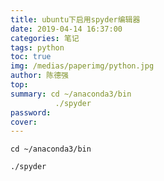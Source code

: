 ```yaml
---
title: ubuntu下启用spyder编辑器
date: 2019-04-14 16:37:00
categories: 笔记
tags: python
toc: true
img: /medias/paperimg/python.jpg
author: 陈德强
top: 
summary: cd ~/anaconda3/bin                            
		  ./spyder
password: 
cover: 
---
```

```
cd ~/anaconda3/bin 
```
```
./spyder
```